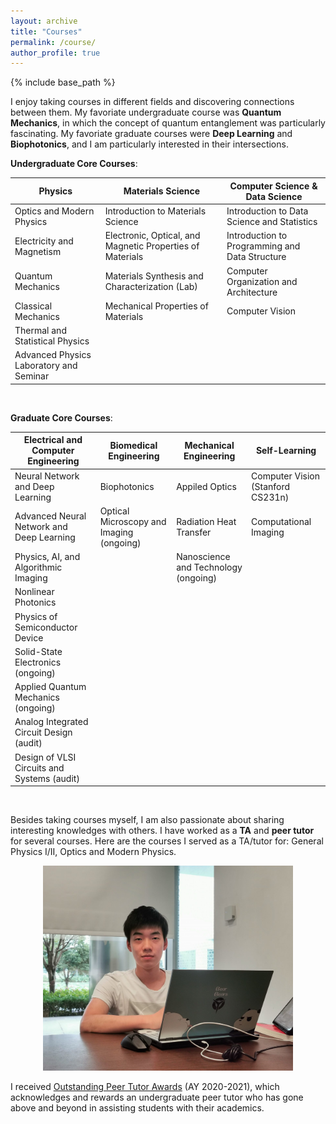 ```yaml
---
layout: archive
title: "Courses"
permalink: /course/
author_profile: true
---
```

{% include base_path %}

I enjoy taking courses in different fields and discovering connections between them. My favoriate undergraduate course was **Quantum Mechanics**, in which the concept of quantum entanglement was particularly fascinating. My favoriate graduate courses were **Deep Learning** and **Biophotonics**, and I am particularly interested in their intersections.


**Undergraduate Core Courses**:

| Physics                                 | Materials Science                                        | Computer Science & Data Science |
| --------------------------------------- | -----------------                                        | ------------------------------- |
| Optics and Modern Physics               | Introduction to Materials Science | Introduction to Data Science and Statistics                 |
| Electricity and Magnetism               | Electronic, Optical, and Magnetic Properties of Materials           | Introduction to Programming and Data Structure         |
| Quantum Mechanics                       | Materials Synthesis and Characterization (Lab)                     | Computer Organization and Architecture         |
| Classical Mechanics                     | Mechanical Properties of Materials                                                           | Computer Vision         |
| Thermal and Statistical Physics         |                                                          |         |
| Advanced Physics Laboratory and Seminar |                                                          |      |


<br/>

**Graduate Core Courses**: 

| Electrical and Computer Engineering    | Biomedical Engineering              | Mechanical Engineering          | Self-Learning                     |
| ------------------------------------------- | ---------------------------------------- | ------------------------------------ | --------------------------------- |
| Neural Network and Deep Learning            | Biophotonics                             | Appiled Optics                       | Computer Vision (Stanford CS231n) |
| Advanced Neural Network and Deep Learning   | Optical Microscopy and Imaging (ongoing) | Radiation Heat Transfer              | Computational Imaging             |
| Physics, AI, and Algorithmic Imaging        |                                          | Nanoscience and Technology (ongoing) |                                   |
| Nonlinear Photonics                         |                                          |                                      |                                   |
| Physics of Semiconductor Device             |                                          |                                      |                                   |
| Solid-State Electronics (ongoing)           |                                          |                                      |                                   |
| Applied Quantum Mechanics (ongoing)         |                                          |                                      |                                   |
| Analog Integrated Circuit Design (audit)    |                                          |                                      |                                   |
| Design of VLSI Circuits and Systems (audit) |                                          |                                      |                                   |

<br/>

Besides taking courses myself, I am also passionate about sharing interesting knowledges with others. I have worked as a **TA** and **peer tutor** for several courses. Here are the courses I served as a TA/tutor for: General Physics I/II, Optics and Modern Physics. 
<center><img src="/images/tutor.jpg" alt="Shihe Pan won Outstanding Peer Tutor Awards @ DKU" width="400"/></center>  

I received [Outstanding Peer Tutor Awards](https://academic-advising.dukekunshan.edu.cn/outstanding-peer-tutor-of-ay-2020-2021/) (AY 2020-2021), which acknowledges and rewards an undergraduate peer tutor who has gone above and beyond in assisting students with their academics.





